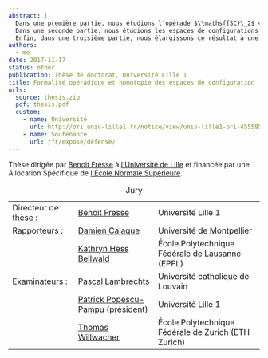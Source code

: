```yaml
---
abstract: |
  Dans une première partie, nous étudions l'opérade $\\mathsf{SC}\_2$ « Swiss-Cheese » de Voronov, qui gouverne l'action d'une algèbre $\\mathsf{D}\_2$ sur une algèbre $\\mathsf{D}\_1$. Nous construisons un modèle en groupoïdes de cette opérade et nous décrivons les algèbres sur ce modèle de manière similaire à la description classique des algèbres sur $H\_\*(\\mathsf{SC})$. Nous étendons notre modèle en un modèle rationnel dépendant d'un associateur de Drinfeld, et nous le comparons au modèle qui existerait si l'opérade $\\mathsf{SC}$ était formelle.
  Dans une seconde partie, nous étudions les espaces de configurations des variétés compactes, lisses, sans bord et simplement connexes. Nous démontrons sur $\\mathbb{R}$ une conjecture de Lambrechts--Stanley qui décrit un modèle de tels espaces de configurations, avec comme corollaire leur invariance homotopique réelle. En nous fondant sur la preuve par Kontsevich de la formalité des opérades $\\mathsf{D}\_n$, nous obtenons en outre que ce modèle est compatible avec l'action de l'opérade de Fulton--MacPherson quand la variété est parallélisée. Cela nous permet de calculer explicitement l'homologie de factorisation d'une telle variété.
  Enfin, dans une troisième partie, nous élargissons ce résultat à une large classe de variétés à bord. Nous utilisons d'abord une dualité de Poincaré--Lefschetz au niveau des chaînes pour calculer l'homologie des espaces de configurations de ces variétés, puis nous reprenons les méthodes du second chapitre pour obtenir le modèle, qui est compatible avec l'action de l'opérade Swiss-Cheese $\\mathsf{SC}\_n$.
authors:
  - me
date: 2017-11-17
status: other
publication: Thèse de doctorat, Université Lille 1
title: Formalité opéradique et homotopie des espaces de configuration
urls:
  source: thesis.zip
  pdf: thesis.pdf
  custom:
    - name: Université
      url: http://ori.univ-lille1.fr/notice/view/univ-lille1-ori-455595
    - name: Soutenance
      url: /fr/expose/defense/
---
```


Thèse dirigée par [Benoit Fresse](https://math.univ-lille1.fr/~fresse) à [l'Université de Lille](https://www.univ-lille.fr) et financée par une Allocation Spécifique de [l'École Normale Supérieure](https://www.ens.fr).

<table class="table table-borderless">
<caption>Jury</caption>
<tbody>
<tr>
<td>Directeur de thèse :</td>
<td><a href="https://math.univ-lille1.fr/~fresse/">Benoit Fresse</a></td>
<td>Université Lille 1</td>
</tr>

<tr>
<td>Rapporteurs :</td>
<td><a href="http://imag.umontpellier.fr/~calaque/">Damien Calaque</a></td>
<td>Université de Montpellier</td>
</tr>

<tr>
<td></td>
<td><a href="http://hessbellwald-lab.epfl.ch/HessBellwald">Kathryn Hess Bellwald</a></td>
<td>École Polytechnique Fédérale de Lausanne (EPFL)</td>
</tr>

<tr>
<td>Examinateurs :</td>
<td><a href="https://uclouvain.be/fr/repertoires/pascal.lambrechts">Pascal Lambrechts</a></td>
<td>Université catholique de Louvain</td>
</tr>

<tr>
<td></td>
<td><a href="http://math.univ-lille1.fr/~popescu/">Patrick Popescu-Pampu</a> (président)</td>
<td>Université Lille 1</td>
</tr>

<tr>
<td></td>
<td><a href="https://people.math.ethz.ch/~wilthoma/">Thomas Willwacher</a></td>
<td>École Polytechnique Fédérale de Zurich (ETH Zurich)</td>
</tr>
</tbody>
</table>
